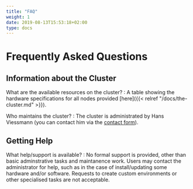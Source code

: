 ```yaml
---
title: "FAQ"
weight: 1
date: 2019-08-13T15:53:18+02:00
type: docs
---
```


Frequently Asked Questions
==========================

Information about the Cluster
-----------------------------

What are the available resources on the cluster?
: A table showing the hardware specifications for all nodes provided [here]({{<
relref "/docs/the-cluster.md" >}}).

Who maintains the cluster?
: The cluster is administrated by Hans Viessmann (you can contact him via the
[contact form](/contact-us)).

Getting Help
------------

What help/support is available?
: No formal support is provided, other than basic adminstrative tasks and
maintanence work. Users may contact the administrator for help, such as in the
case of install/updating some hardware and/or software. Requests to create
custom environments or other specialised tasks are not acceptable.



